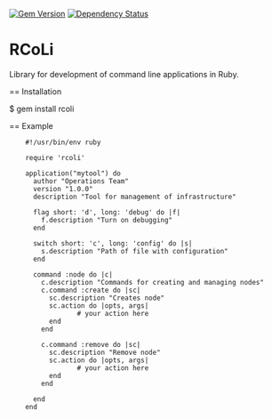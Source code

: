 [![Gem Version](https://badge.fury.io/rb/rcoli.png)](http://badge.fury.io/rb/rcoli)
[![Dependency Status](https://gemnasium.com/djaara/rcoli.png)](https://gemnasium.com/djaara/rcoli)

RCoLi
=====

Library for development of command line applications in Ruby.

== Installation

  $ gem install rcoli
	
== Example

		#!/usr/bin/env ruby

		require 'rcoli'

		application("mytool") do
		  author "Operations Team"
		  version "1.0.0"
		  description "Tool for management of infrastructure"
  
		  flag short: 'd', long: 'debug' do |f|
		    f.description "Turn on debugging"
		  end
			
		  switch short: 'c', long: 'config' do |s|
		    s.description "Path of file with configuration"
		  end
  
		  command :node do |c|
		    c.description "Commands for creating and managing nodes"
		    c.command :create do |sc|
		      sc.description "Creates node"
		      sc.action do |opts, args|
					 # your action here
		      end
		    end
				
		    c.command :remove do |sc|
		      sc.description "Remove node"
		      sc.action do |opts, args|
					 # your action here
		      end
		    end
				
		  end
		end	
	
	